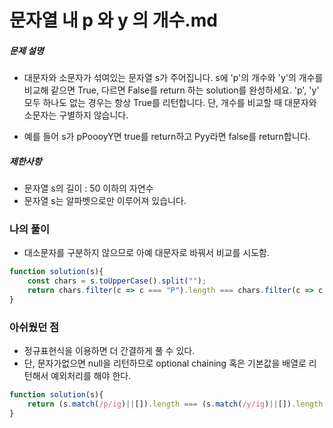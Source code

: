 # 문자열 내 p 와 y 의 개수.md
##### 문제 설명
- 대문자와 소문자가 섞여있는 문자열 s가 주어집니다. s에 'p'의 개수와 'y'의 개수를 비교해 같으면 True, 다르면 False를 return 하는 solution를 완성하세요. 'p', 'y' 모두 하나도 없는 경우는 항상 True를 리턴합니다. 단, 개수를 비교할 때 대문자와 소문자는 구별하지 않습니다.

- 예를 들어 s가 pPoooyY면 true를 return하고 Pyy라면 false를 return합니다.


##### 제한사항
- 문자열 s의 길이 : 50 이하의 자연수
- 문자열 s는 알파벳으로만 이루어져 있습니다.


### 나의 풀이
- 대소문자를 구분하지 않으므로 아예 대문자로 바꿔서 비교를 시도함.
```javascript
function solution(s){    
    const chars = s.toUpperCase().split("");
    return chars.filter(c => c === "P").length === chars.filter(c => c === "Y").length
}
```

### 아쉬웠던 점
- 정규표현식을 이용하면 더 간결하게 풀 수 있다.
- 단, 문자가없으면 null을 리턴하므로 optional chaining 혹은 기본값을 배열로 리턴해서 예외처리를 해야 한다.
```javascript
function solution(s){        
    return (s.match(/p/ig)||[]).length === (s.match(/y/ig)||[]).length
}
```
